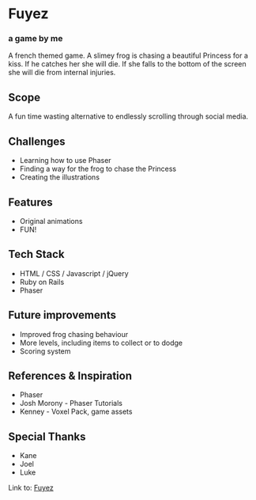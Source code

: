 # **Fuyez**
### a game by me

A french themed game. A slimey frog is chasing a beautiful Princess for a kiss. If he catches her she will die. If she falls to the bottom of the screen she will die from internal injuries.

## Scope
A fun time wasting alternative to endlessly scrolling through social media.

## Challenges
* Learning how to use Phaser
* Finding a way for the frog to chase the Princess
* Creating the illustrations

## Features
* Original animations
* FUN!


## Tech Stack
* HTML / CSS / Javascript / jQuery
* Ruby on Rails
* Phaser

## Future improvements
* Improved frog chasing behaviour
* More levels, including items to collect or to dodge
* Scoring system

## References & Inspiration
* Phaser
* Josh Morony - Phaser Tutorials
* Kenney - Voxel Pack, game assets


## Special Thanks
* Kane
* Joel
* Luke



Link to:  [Fuyez](https://fuyez.herokuapp.com)
